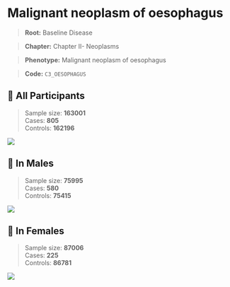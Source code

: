 # Malignant neoplasm of oesophagus

> **Root:** Baseline Disease  

> **Chapter:** Chapter II- Neoplasms  

> **Phenotype:** Malignant neoplasm of oesophagus  

> **Code:** `C3_OESOPHAGUS`

## 🧪 All Participants  
> Sample size: **163001**  
> Cases: **805**  
> Controls: **162196**
<img src="/Disease/Figures/ALL/Incidence/C3_OESOPHAGUS.png"/>
<CsvTable src="/public/Disease/Data/ALL/Incidence/COX_C3_OESOPHAGUS.csv" label="🔍 View full results" />

## 👨 In Males  
> Sample size: **75995**  
> Cases: **580**  
> Controls: **75415**
<img src="/Disease/Figures/Male/Incidence/C3_OESOPHAGUS.png"/>
<CsvTable src="/public/Disease/Data/Male/Incidence/COX_C3_OESOPHAGUS.csv" label="🔍 View full results" />

## 👩 In Females  
> Sample size: **87006**  
> Cases: **225**  
> Controls: **86781**
<img src="/Disease/Figures/Female/Incidence/C3_OESOPHAGUS.png"/>
<CsvTable src="/public/Disease/Data/Female/Incidence/COX_C3_OESOPHAGUS.csv" label="🔍 View full results" />
